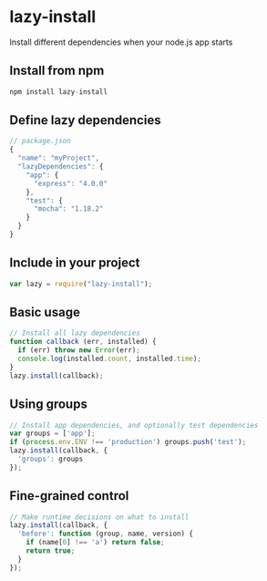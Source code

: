 lazy-install
============

Install different dependencies when your node.js app starts

## Install from npm

```javascript
npm install lazy-install
```

## Define lazy dependencies

```javascript
// package.json
{
  "name": "myProject",
  "lazyDependencies": {
    "app": {
      "express": "4.0.0"
    },
    "test": {
      "mocha": "1.18.2"
    }
  }
}
```

## Include in your project

```javascript
var lazy = require("lazy-install");
```

## Basic usage

```javascript
// Install all lazy dependencies
function callback (err, installed) {
  if (err) throw new Error(err);
  console.log(installed.count, installed.time);
}
lazy.install(callback);
```

## Using groups

```javascript
// Install app dependencies, and optionally test dependencies
var groups = ['app'];
if (process.env.ENV !== 'production') groups.push('test');
lazy.install(callback, {
  'groups': groups
});
```

## Fine-grained control

```javascript
// Make runtime decisions on what to install
lazy.install(callback, {
  'before': function (group, name, version) {
    if (name[0] !== 'a') return false;
    return true;
  }
});
```